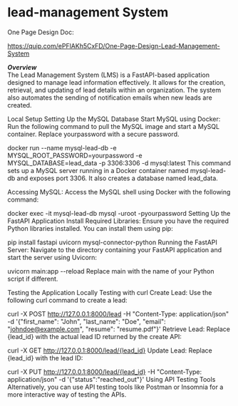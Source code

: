 # lead-management System
One Page Design Doc:

https://quip.com/ePFlAKh5CxFD/One-Page-Design-Lead-Management-System

***Overview***  
The Lead Management System (LMS) is a FastAPI-based application designed to manage lead information effectively. It allows for the creation, retrieval, and updating of lead details within an organization. The system also automates the sending of notification emails when new leads are created.

Local Setup
Setting Up the MySQL Database
Start MySQL using Docker:
Run the following command to pull the MySQL image and start a MySQL container. Replace yourpassword with a secure password.

docker run --name mysql-lead-db -e MYSQL_ROOT_PASSWORD=yourpassword -e MYSQL_DATABASE=lead_data -p 3306:3306 -d mysql:latest
This command sets up a MySQL server running in a Docker container named mysql-lead-db and exposes port 3306. It also creates a database named lead_data.

Accessing MySQL:
Access the MySQL shell using Docker with the following command:

docker exec -it mysql-lead-db mysql -uroot -pyourpassword
Setting Up the FastAPI Application
Install Required Libraries:
Ensure you have the required Python libraries installed. You can install them using pip:

pip install fastapi uvicorn mysql-connector-python
Running the FastAPI Server:
Navigate to the directory containing your FastAPI application and start the server using Uvicorn:

uvicorn main:app --reload
Replace main with the name of your Python script if different.

Testing the Application Locally
Testing with curl
Create Lead:
Use the following curl command to create a lead:

curl -X POST http://127.0.0.1:8000/lead -H "Content-Type: application/json" -d '{"first_name": "John", "last_name": "Doe", "email": "johndoe@example.com", "resume": "resume.pdf"}'
Retrieve Lead:
Replace {lead_id} with the actual lead ID returned by the create API:

curl -X GET http://127.0.0.1:8000/lead/{lead_id}
Update Lead:
Replace {lead_id} with the lead ID:

curl -X PUT http://127.0.0.1:8000/lead/{lead_id} -H "Content-Type: application/json" -d '{"status":"reached_out"}'
Using API Testing Tools
Alternatively, you can use API testing tools like Postman or Insomnia for a more interactive way of testing the APIs.
